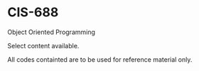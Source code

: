 # CIS-688

Object Oriented Programming

Select content available. 

All codes containted are to be used for reference material only. 

